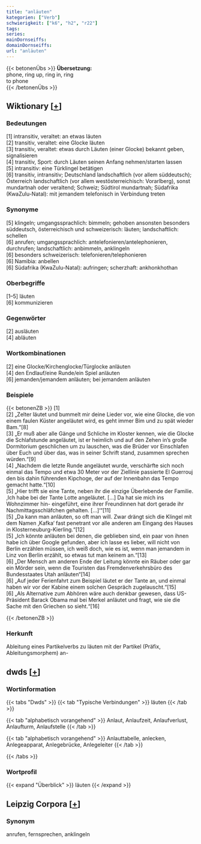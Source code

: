 ```yaml
---
title: "anläuten"
kategorien: ["Verb"]
schwierigkeit: ["k6", "h2", "r22"]
tags:
series:
mainDornseiffs:
domainDornseiffs:
url: "anläuten"
---
```


{{< betonenÜbs >}}
**Übersetzung:**  
phone, ring up, ring in, ring  
to phone  
{{< /betonenÜbs >}}

## Wiktionary [[+](https://de.wiktionary.org/wiki/anläuten)]

### Bedeutungen
[1] intransitiv, veraltet: an etwas läuten  
[2] transitiv, veraltet: eine Glocke läuten  
[3] transitiv, veraltet: etwas durch Läuten (einer Glocke) bekannt geben, signalisieren  
[4] transitiv, Sport: durch Läuten seinen Anfang nehmen/starten lassen  
[5] intransitiv: eine Türklingel betätigen  
[6] transitiv, intransitiv; Deutschland landschaftlich (vor allem süddeutsch); Österreich landschaftlich (vor allem westösterreichisch: Vorarlberg), sonst mundartnah oder veraltend; Schweiz; Südtirol mundartnah; Südafrika (KwaZulu-Natal): mit jemandem telefonisch in Verbindung treten  

### Synonyme
[5] klingeln; umgangssprachlich: bimmeln; gehoben ansonsten besonders süddeutsch, österreichisch und schweizerisch: läuten; landschaftlich: schellen  
[6] anrufen; umgangssprachlich: antelefonieren/antelephonieren, durchrufen; landschaftlich: anbimmeln, anklingeln  
[6] besonders schweizerisch: telefonieren/telephonieren  
[6] Namibia: anbellen  
[6] Südafrika (KwaZulu-Natal): aufringen; scherzhaft: ankhonkhothan  

### Oberbegriffe
[1–5] läuten  
[6] kommunizieren  

### Gegenwörter
[2] ausläuten  
[4] abläuten  

### Wortkombinationen
[2] eine Glocke/Kirchenglocke/Türglocke anläuten  
[4] den Endlauf/eine Runde/ein Spiel anläuten  
[6] jemanden/jemandem anläuten; bei jemandem anläuten  

### Beispiele
{{< betonenZB >}}
[1]  
[2] „Zelter läutet und bummelt mir deine Lieder vor, wie eine Glocke, die von einem faulen Küster angeläutet wird, es geht immer Bim und zu spät wieder Bam.“[8]  
[3] „Er muß aber alle Gänge und Schliche im Kloster kennen, wie die Glocke die Schlafstunde angeläutet, ist er heimlich und auf den Zehen in’s große Dormitorium geschlichen um zu lauschen, was die Brüder vor Einschlafen über Euch und über das, was in seiner Schrift stand, zusammen sprechen würden.“[9]  
[4] „Nachdem die letzte Runde angeläutet wurde, verschärfte sich noch einmal das Tempo und etwa 30 Meter vor der Ziellinie passierte El Guerrouj den bis dahin führenden Kipchoge, der auf der Innenbahn das Tempo gemacht hatte.“[10]  
[5] „Hier trifft sie eine Tante, neben ihr die einzige Überlebende der Familie. ‚Ich habe bei der Tante Lotte angeläutet. […] Da hat sie mich ins Wohnzimmer hin- eingeführt, eine ihrer Freundinnen hat dort gerade ihr Nachmittagsschläfchen gehalten. […]‘“[11]  
[5] „Da kann man anläuten, so oft man will. Zwar drängt sich die Klingel mit dem Namen ‚Kafka‘ fast penetrant vor alle anderen am Eingang des Hauses in Klosterneuburg-Kierling.“[12]  
[5] „Ich könnte anläuten bei denen, die geblieben sind, ein paar von ihnen habe ich über Google gefunden, aber ich lasse es lieber, will nicht von Berlin erzählen müssen, ich weiß doch, wie es ist, wenn man jemandem in Linz von Berlin erzählt, so etwas tut man keinem an.“[13]  
[6] „Der Mensch am anderen Ende der Leitung könnte ein Räuber oder gar ein Mörder sein, wenn die Touristen das Fremdenverkehrsbüro des Bundesstaates Utah anläuten“[14]  
[6] „Auf jeder Ferienfahrt zum Beispiel läutet er der Tante an, und einmal haben wir vor der Kabine einem solchen Gespräch zugelauscht.“[15]  
[6] „Als Alternative zum Abhören wäre auch denkbar gewesen, dass US-Präsident Barack Obama mal bei Merkel anläutet und fragt, wie sie die Sache mit den Griechen so sieht.“[16]  

{{< /betonenZB >}}
### Herkunft
Ableitung eines Partikelverbs zu läuten mit der Partikel (Präfix, Ableitungsmorphem) an-  



## dwds [[+](https://www.dwds.de/wb/anläuten)]

### Wortinformation
{{< tabs "Dwds" >}}
{{< tab "Typische Verbindungen" >}}
läuten
{{< /tab >}}

{{< tab "alphabetisch vorangehend" >}}
Anlaut, Anlaufzeit, Anlaufverlust, Anlaufturm, Anlaufstelle
{{< /tab >}}

{{< tab "alphabetisch vorangehend" >}}
Anlauttabelle, anlecken, Anlegeapparat, Anlegebrücke, Anlegeleiter
{{< /tab >}}

{{< /tabs >}}

### Wortprofil
{{< expand "Überblick" >}} läuten {{< /expand >}}

## Leipzig Corpora [[+](https://corpora.uni-leipzig.de/en/res?word=anläuten&corpusId=deu_newscrawl-public_2018)]


### Synonym
anrufen, fernsprechen, anklingeln

